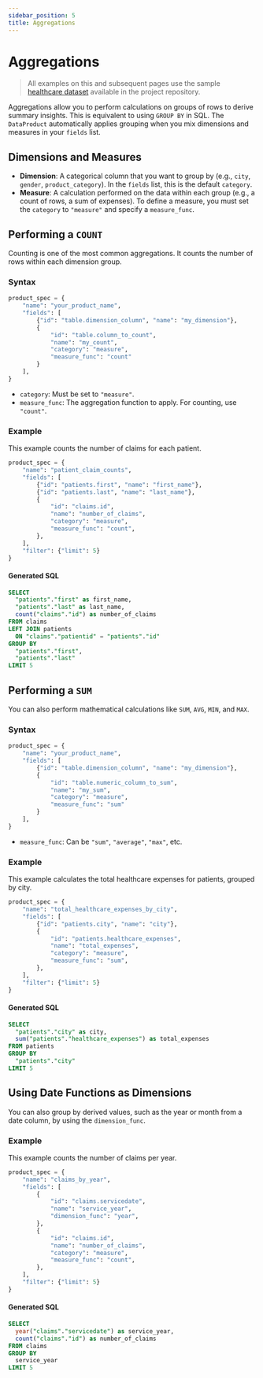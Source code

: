 ```yaml
---
sidebar_position: 5
title: Aggregations
---
```


# Aggregations

> All examples on this and subsequent pages use the sample [healthcare dataset](https://github.com/Intugle/data-tools/tree/main/sample_data/healthcare) available in the project repository.

Aggregations allow you to perform calculations on groups of rows to derive summary insights. This is equivalent to using `GROUP BY` in SQL. The `DataProduct` automatically applies grouping when you mix dimensions and measures in your `fields` list.

## Dimensions and Measures

-   **Dimension**: A categorical column that you want to group by (e.g., `city`, `gender`, `product_category`). In the `fields` list, this is the default `category`.
-   **Measure**: A calculation performed on the data within each group (e.g., a count of rows, a sum of expenses). To define a measure, you must set the `category` to `"measure"` and specify a `measure_func`.

## Performing a `COUNT`

Counting is one of the most common aggregations. It counts the number of rows within each dimension group.

### Syntax

```python
product_spec = {
    "name": "your_product_name",
    "fields": [
        {"id": "table.dimension_column", "name": "my_dimension"},
        {
            "id": "table.column_to_count",
            "name": "my_count",
            "category": "measure",
            "measure_func": "count"
        }
    ],
}
```

-   `category`: Must be set to `"measure"`.
-   `measure_func`: The aggregation function to apply. For counting, use `"count"`.

### Example

This example counts the number of claims for each patient.

```python
product_spec = {
    "name": "patient_claim_counts",
    "fields": [
        {"id": "patients.first", "name": "first_name"},
        {"id": "patients.last", "name": "last_name"},
        {
            "id": "claims.id",
            "name": "number_of_claims",
            "category": "measure",
            "measure_func": "count",
        },
    ],
    "filter": {"limit": 5}
}
```

#### Generated SQL

```sql
SELECT
  "patients"."first" as first_name,
  "patients"."last" as last_name,
  count("claims"."id") as number_of_claims
FROM claims
LEFT JOIN patients
  ON "claims"."patientid" = "patients"."id"
GROUP BY
  "patients"."first",
  "patients"."last"
LIMIT 5
```

## Performing a `SUM`

You can also perform mathematical calculations like `SUM`, `AVG`, `MIN`, and `MAX`.

### Syntax

```python
product_spec = {
    "name": "your_product_name",
    "fields": [
        {"id": "table.dimension_column", "name": "my_dimension"},
        {
            "id": "table.numeric_column_to_sum",
            "name": "my_sum",
            "category": "measure",
            "measure_func": "sum"
        }
    ],
}
```

-   `measure_func`: Can be `"sum"`, `"average"`, `"max"`, etc.

### Example

This example calculates the total healthcare expenses for patients, grouped by city.

```python
product_spec = {
    "name": "total_healthcare_expenses_by_city",
    "fields": [
        {"id": "patients.city", "name": "city"},
        {
            "id": "patients.healthcare_expenses",
            "name": "total_expenses",
            "category": "measure",
            "measure_func": "sum",
        },
    ],
    "filter": {"limit": 5}
}
```

#### Generated SQL

```sql
SELECT
  "patients"."city" as city,
  sum("patients"."healthcare_expenses") as total_expenses
FROM patients
GROUP BY
  "patients"."city"
LIMIT 5
```

## Using Date Functions as Dimensions

You can also group by derived values, such as the year or month from a date column, by using the `dimension_func`.

### Example

This example counts the number of claims per year.

```python
product_spec = {
    "name": "claims_by_year",
    "fields": [
        {
            "id": "claims.servicedate",
            "name": "service_year",
            "dimension_func": "year",
        },
        {
            "id": "claims.id",
            "name": "number_of_claims",
            "category": "measure",
            "measure_func": "count",
        },
    ],
    "filter": {"limit": 5}
}
```

#### Generated SQL

```sql
SELECT
  year("claims"."servicedate") as service_year,
  count("claims"."id") as number_of_claims
FROM claims
GROUP BY
  service_year
LIMIT 5
```
